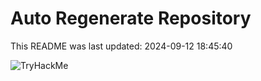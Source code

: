 # Auto Regenerate Repository

This README was last updated: 2024-09-12 18:45:40

 ![TryHackMe](https://tryhackme.com/badge/533634)